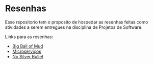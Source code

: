 # Resenhas

Esse repositorio tem o proposito de hospedar as resenhas feitas como atividades a serem entregues na disciplina de Projetos de Software.

Links para as resenhas:

-   [Big Ball of Mud](./big-ball-of-mud.md)
-   [Microserviços](./microservices.md)
-   [No Silver Bullet](./no-silver-bullet.md)
